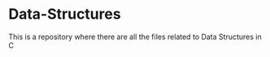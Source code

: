 # Data-Structures
This is a repository where there are all the files related to Data Structures in C
